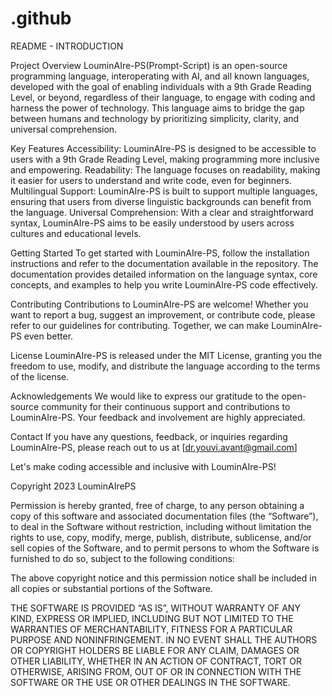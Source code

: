 # .github
README - INTRODUCTION

Project Overview
LouminAIre-PS(Prompt-Script) is an open-source programming language, interoperating with AI, and all known languages, developed with the goal of enabling individuals with a 9th Grade Reading Level, or beyond, regardless of their language, to engage with coding and harness the power of technology. This language aims to bridge the gap between humans and technology by prioritizing simplicity, clarity, and universal comprehension.

Key Features
Accessibility: LouminAIre-PS is designed to be accessible to users with a 9th Grade Reading Level, making programming more inclusive and empowering.
Readability: The language focuses on readability, making it easier for users to understand and write code, even for beginners.
Multilingual Support: LouminAIre-PS is built to support multiple languages, ensuring that users from diverse linguistic backgrounds can benefit from the language.
Universal Comprehension: With a clear and straightforward syntax, LouminAIre-PS aims to be easily understood by users across cultures and educational levels.

Getting Started
To get started with LouminAIre-PS, follow the installation instructions and refer to the documentation available in the repository. The documentation provides detailed information on the language syntax, core concepts, and examples to help you write LouminAIre-PS code effectively.

Contributing
Contributions to LouminAIre-PS are welcome! Whether you want to report a bug, suggest an improvement, or contribute code, please refer to our guidelines for contributing. Together, we can make LouminAIre-PS even better.

License
LouminAIre-PS is released under the MIT License, granting you the freedom to use, modify, and distribute the language according to the terms of the license.

Acknowledgements
We would like to express our gratitude to the open-source community for their continuous support and contributions to LouminAIre-PS. Your feedback and involvement are highly appreciated.

Contact
If you have any questions, feedback, or inquiries regarding LouminAIre-PS, please reach out to us at [dr.youvi.avant@gmail.com]

Let's make coding accessible and inclusive with LouminAIre-PS!

Copyright 2023 LouminAIrePS

Permission is hereby granted, free of charge, to any person obtaining a copy of this software and associated documentation files (the “Software”), to deal in the Software without restriction, including without limitation the rights to use, copy, modify, merge, publish, distribute, sublicense, and/or sell copies of the Software, and to permit persons to whom the Software is furnished to do so, subject to the following conditions:

The above copyright notice and this permission notice shall be included in all copies or substantial portions of the Software.

THE SOFTWARE IS PROVIDED “AS IS”, WITHOUT WARRANTY OF ANY KIND, EXPRESS OR IMPLIED, INCLUDING BUT NOT LIMITED TO THE WARRANTIES OF MERCHANTABILITY, FITNESS FOR A PARTICULAR PURPOSE AND NONINFRINGEMENT. IN NO EVENT SHALL THE AUTHORS OR COPYRIGHT HOLDERS BE LIABLE FOR ANY CLAIM, DAMAGES OR OTHER LIABILITY, WHETHER IN AN ACTION OF CONTRACT, TORT OR OTHERWISE, ARISING FROM, OUT OF OR IN CONNECTION WITH THE SOFTWARE OR THE USE OR OTHER DEALINGS IN THE SOFTWARE.
